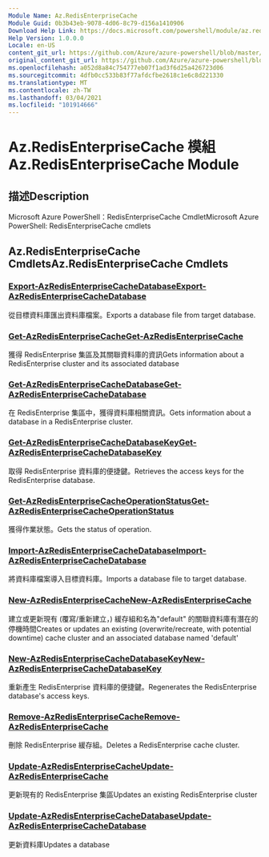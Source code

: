 ```yaml
---
Module Name: Az.RedisEnterpriseCache
Module Guid: 0b3b43eb-9078-4d06-8c79-d156a1410906
Download Help Link: https://docs.microsoft.com/powershell/module/az.redisenterprisecache
Help Version: 1.0.0.0
Locale: en-US
content_git_url: https://github.com/Azure/azure-powershell/blob/master/src/RedisEnterpriseCache/help/Az.RedisEnterpriseCache.md
original_content_git_url: https://github.com/Azure/azure-powershell/blob/master/src/RedisEnterpriseCache/help/Az.RedisEnterpriseCache.md
ms.openlocfilehash: a052d8a84c754777eb07f1ad3f6d25a426723d06
ms.sourcegitcommit: 4dfb0cc533b83f77afdcfbe2618c1e6c8d221330
ms.translationtype: MT
ms.contentlocale: zh-TW
ms.lasthandoff: 03/04/2021
ms.locfileid: "101914666"
---
```

# <span data-ttu-id="8014a-101">Az.RedisEnterpriseCache 模組</span><span class="sxs-lookup"><span data-stu-id="8014a-101">Az.RedisEnterpriseCache Module</span></span>
## <span data-ttu-id="8014a-102">描述</span><span class="sxs-lookup"><span data-stu-id="8014a-102">Description</span></span>
<span data-ttu-id="8014a-103">Microsoft Azure PowerShell：RedisEnterpriseCache Cmdlet</span><span class="sxs-lookup"><span data-stu-id="8014a-103">Microsoft Azure PowerShell: RedisEnterpriseCache cmdlets</span></span>

## <span data-ttu-id="8014a-104">Az.RedisEnterpriseCache Cmdlets</span><span class="sxs-lookup"><span data-stu-id="8014a-104">Az.RedisEnterpriseCache Cmdlets</span></span>
### [<span data-ttu-id="8014a-105">Export-AzRedisEnterpriseCacheDatabase</span><span class="sxs-lookup"><span data-stu-id="8014a-105">Export-AzRedisEnterpriseCacheDatabase</span></span>](Export-AzRedisEnterpriseCacheDatabase.md)
<span data-ttu-id="8014a-106">從目標資料庫匯出資料庫檔案。</span><span class="sxs-lookup"><span data-stu-id="8014a-106">Exports a database file from target database.</span></span>

### [<span data-ttu-id="8014a-107">Get-AzRedisEnterpriseCache</span><span class="sxs-lookup"><span data-stu-id="8014a-107">Get-AzRedisEnterpriseCache</span></span>](Get-AzRedisEnterpriseCache.md)
<span data-ttu-id="8014a-108">獲得 RedisEnterprise 集區及其關聯資料庫的資訊</span><span class="sxs-lookup"><span data-stu-id="8014a-108">Gets information about a RedisEnterprise cluster and its associated database</span></span>

### [<span data-ttu-id="8014a-109">Get-AzRedisEnterpriseCacheDatabase</span><span class="sxs-lookup"><span data-stu-id="8014a-109">Get-AzRedisEnterpriseCacheDatabase</span></span>](Get-AzRedisEnterpriseCacheDatabase.md)
<span data-ttu-id="8014a-110">在 RedisEnterprise 集區中，獲得資料庫相關資訊。</span><span class="sxs-lookup"><span data-stu-id="8014a-110">Gets information about a database in a RedisEnterprise cluster.</span></span>

### [<span data-ttu-id="8014a-111">Get-AzRedisEnterpriseCacheDatabaseKey</span><span class="sxs-lookup"><span data-stu-id="8014a-111">Get-AzRedisEnterpriseCacheDatabaseKey</span></span>](Get-AzRedisEnterpriseCacheDatabaseKey.md)
<span data-ttu-id="8014a-112">取得 RedisEnterprise 資料庫的便捷鍵。</span><span class="sxs-lookup"><span data-stu-id="8014a-112">Retrieves the access keys for the RedisEnterprise database.</span></span>

### [<span data-ttu-id="8014a-113">Get-AzRedisEnterpriseCacheOperationStatus</span><span class="sxs-lookup"><span data-stu-id="8014a-113">Get-AzRedisEnterpriseCacheOperationStatus</span></span>](Get-AzRedisEnterpriseCacheOperationStatus.md)
<span data-ttu-id="8014a-114">獲得作業狀態。</span><span class="sxs-lookup"><span data-stu-id="8014a-114">Gets the status of operation.</span></span>

### [<span data-ttu-id="8014a-115">Import-AzRedisEnterpriseCacheDatabase</span><span class="sxs-lookup"><span data-stu-id="8014a-115">Import-AzRedisEnterpriseCacheDatabase</span></span>](Import-AzRedisEnterpriseCacheDatabase.md)
<span data-ttu-id="8014a-116">將資料庫檔案導入目標資料庫。</span><span class="sxs-lookup"><span data-stu-id="8014a-116">Imports a database file to target database.</span></span>

### [<span data-ttu-id="8014a-117">New-AzRedisEnterpriseCache</span><span class="sxs-lookup"><span data-stu-id="8014a-117">New-AzRedisEnterpriseCache</span></span>](New-AzRedisEnterpriseCache.md)
<span data-ttu-id="8014a-118">建立或更新現有 (覆寫/重新建立，) 緩存組和名為"default" 的關聯資料庫有潛在的停機時間</span><span class="sxs-lookup"><span data-stu-id="8014a-118">Creates or updates an existing (overwrite/recreate, with potential downtime) cache cluster and an associated database named 'default'</span></span>

### [<span data-ttu-id="8014a-119">New-AzRedisEnterpriseCacheDatabaseKey</span><span class="sxs-lookup"><span data-stu-id="8014a-119">New-AzRedisEnterpriseCacheDatabaseKey</span></span>](New-AzRedisEnterpriseCacheDatabaseKey.md)
<span data-ttu-id="8014a-120">重新產生 RedisEnterprise 資料庫的便捷鍵。</span><span class="sxs-lookup"><span data-stu-id="8014a-120">Regenerates the RedisEnterprise database's access keys.</span></span>

### [<span data-ttu-id="8014a-121">Remove-AzRedisEnterpriseCache</span><span class="sxs-lookup"><span data-stu-id="8014a-121">Remove-AzRedisEnterpriseCache</span></span>](Remove-AzRedisEnterpriseCache.md)
<span data-ttu-id="8014a-122">刪除 RedisEnterprise 緩存組。</span><span class="sxs-lookup"><span data-stu-id="8014a-122">Deletes a RedisEnterprise cache cluster.</span></span>

### [<span data-ttu-id="8014a-123">Update-AzRedisEnterpriseCache</span><span class="sxs-lookup"><span data-stu-id="8014a-123">Update-AzRedisEnterpriseCache</span></span>](Update-AzRedisEnterpriseCache.md)
<span data-ttu-id="8014a-124">更新現有的 RedisEnterprise 集區</span><span class="sxs-lookup"><span data-stu-id="8014a-124">Updates an existing RedisEnterprise cluster</span></span>

### [<span data-ttu-id="8014a-125">Update-AzRedisEnterpriseCacheDatabase</span><span class="sxs-lookup"><span data-stu-id="8014a-125">Update-AzRedisEnterpriseCacheDatabase</span></span>](Update-AzRedisEnterpriseCacheDatabase.md)
<span data-ttu-id="8014a-126">更新資料庫</span><span class="sxs-lookup"><span data-stu-id="8014a-126">Updates a database</span></span>

